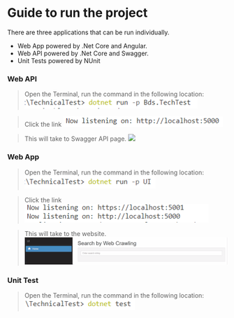 # Guide to run the project

There are three applications that can be run individually. 
* Web App powered by .Net Core and Angular.
* Web API powered by .Net Core and Swagger.
* Unit Tests powered by NUnit

### Web API

> Open the Terminal, run the command in the following location:
![](/images/RunningTheWebAPI.png)

> Click the link
![](/images/GoToTheWebAPI.png)

> This will take to Swagger API page.
![](UsingTheWebAPI.gif)


### Web App

> Open the Terminal, run the command in the following location:
![](/images/RunningTheUI.png)

> Click the link
![](/images/GoToTheUI.png)

> This will take to the website.
![](usingTheUI.gif)


### Unit Test

> Open the Terminal, run the command in the following location:
![](/images/RunningTheTest.png)
